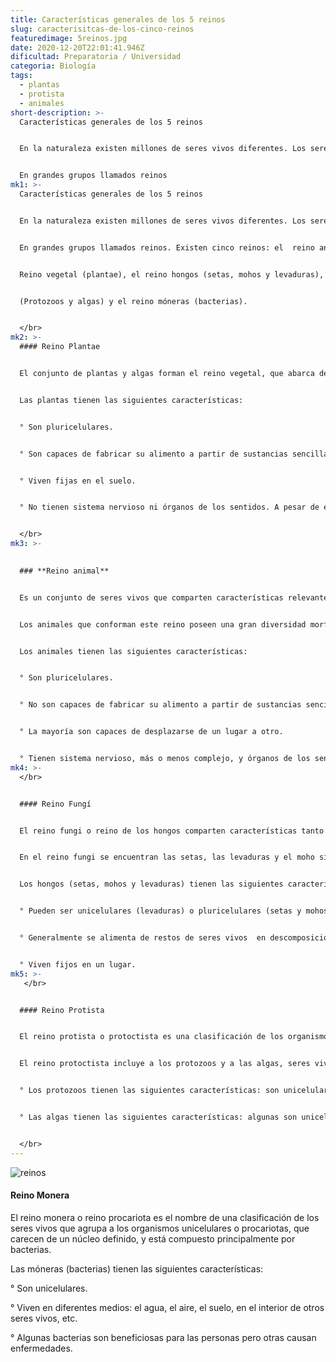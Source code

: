 ```yaml
---
title: Características generales de los 5 reinos
slug: caracterisitcas-de-los-cinco-reinos
featuredimage: 5reinos.jpg
date: 2020-12-20T22:01:41.946Z
dificultad: Preparatoria / Universidad
categoria: Biología
tags:
  - plantas
  - protista
  - animales
short-description: >-
  Características generales de los 5 reinos


  En la naturaleza existen millones de seres vivos diferentes. Los seres vivos se clasifican


  En grandes grupos llamados reinos
mk1: >-
  Características generales de los 5 reinos


  En la naturaleza existen millones de seres vivos diferentes. Los seres vivos se clasifican


  En grandes grupos llamados reinos. Existen cinco reinos: el  reino animal (animales), el


  Reino vegetal (plantae), el reino hongos (setas, mohos y levaduras), el reino protoctistas


  (Protozoos y algas) y el reino móneras (bacterias).


  </br>
mk2: >-
  #### Reino Plantae  


  El conjunto de plantas y algas forman el reino vegetal, que abarca desde minúsculos seres microscópicos hasta inmensos árboles de varias toneladas de peso. El reino vegetal es clave en el sostenimiento vital de los animales y, a su vez, es determinante en la sostenibilidad del planeta en su conjunto.


  Las plantas tienen las siguientes características:


  ° Son pluricelulares.


  ° Son capaces de fabricar su alimento a partir de sustancias sencillas (agua, sales, minerales y aire) con ayuda de la luz del sol, por lo que no necesitan alimentarse de otros seres vivos.


  ° Viven fijas en el suelo.


  ° No tienen sistema nervioso ni órganos de los sentidos. A pesar de esto, son capaces de reaccionar lentamente ante algunos estímulos (luz, etc.).


  </br>
mk3: >-
  

  ### **Reino animal** 


  Es un conjunto de seres vivos que comparten características relevantes que los distingue de otros.


  Los animales que conforman este reino poseen una gran diversidad morfológica y conductual, son seres de carácter pluricelular, eucariota, heterótrofo


  Los animales tienen las siguientes características:


  ° Son pluricelulares.


  ° No son capaces de fabricar su alimento a partir de sustancias sencillas, como lo hacen las plantas, por lo que se alimentan de otros seres vivos.


  ° La mayoría son capaces de desplazarse de un lugar a otro.


  ° Tienen sistema nervioso, más o menos complejo, y órganos de los sentidos. Por eso reaccionan rápidamente a los cambios que captan.
mk4: >-
  </br>


  #### Reino Fungí


  El reino fungi o reino de los hongos comparten características tanto del reino animal como del reino plantae, aumentando así la diversidad biológica en la Tierra.


  En el reino fungi se encuentran las setas, las levaduras y el moho siendo algunas comestibles y otras venenosas.


  Los hongos (setas, mohos y levaduras) tienen las siguientes características:


  ° Pueden ser unicelulares (levaduras) o pluricelulares (setas y mohos).


  ° Generalmente se alimenta de restos de seres vivos  en descomposición (hojas, madera, alimentos, estiércol, etc.).


  ° Viven fijos en un lugar.
mk5: >-
   </br>


  #### Reino Protista 


  El reino protista o protoctista es una clasificación de los organismos eucariotas que está compuesta por microorganismos unicelulares en su mayoría, así como pluricelulares, y que, aunque no comparten gran cantidad de similitudes, se agrupan en un mismo reino por no encajar en otros.


  El reino protoctista incluye a los protozoos y a las algas, seres vivos muy diferentes entre sí.


  ° Los protozoos tienen las siguientes características: son unicelulares, viven en el agua, en el suelo o en el interior de otros seres vivos causandoles graves enfermedades.


  ° Las algas tienen las siguientes características: algunas son unicelulares y otras pluricelulares, fabrican el alimento de la misma forma que las plantas, viven en los mares, ríos y lagos las algas unicelulares viven libres formando parte del plancton y las algas pluricelulares viven fijas a las rocas.


  </br>
---
```



![reinos](/assets/5.jpg "reinos")



#### **Reino Monera**

El reino monera o reino procariota es el nombre de una clasificación de los seres vivos que agrupa a los organismos unicelulares o procariotas, que carecen de un núcleo definido, y está compuesto principalmente por bacterias.

Las móneras (bacterias) tienen las siguientes características:

° Son unicelulares.

° Viven en diferentes medios: el agua, el aire, el suelo, en el interior de otros seres vivos, etc.

° Algunas bacterias son beneficiosas para las personas pero otras causan enfermedades.